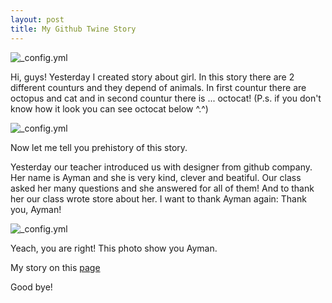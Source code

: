 ```yaml
---
layout: post
title: My Github Twine Story 
---
```

![_config.yml](http://networkingtimes.com/blog/wp-content/uploads/2016/02/whats-your-story.png)

Hi, guys! Yesterday I created story about girl. In this story there are 2 different counturs and they depend of animals. In first countur there are octopus and cat and in second countur there is ... octocat! (P.s. if you don't know how it look you can see octocat below ^.^) 

![_config.yml](https://assets-cdn.github.com/images/modules/open_graph/github-octocat.png)

Now let me tell you prehistory of this story.

Yesterday our teacher introduced us with designer from github company. Her name is Ayman and she is very kind, clever and beatiful. Our class asked her many questions and she answered for all of them! And to thank her our class wrote store about her. I want to thank Ayman again: Thank you, Ayman! 

![_config.yml](https://aymannadeemdotcom.files.wordpress.com/2014/06/2014-06-22-07-38-33.jpg)

Yeach, you are right! This photo show you Ayman. 

My story on this [page](https://eleukina.github.io/github-thanks/)

Good bye!
